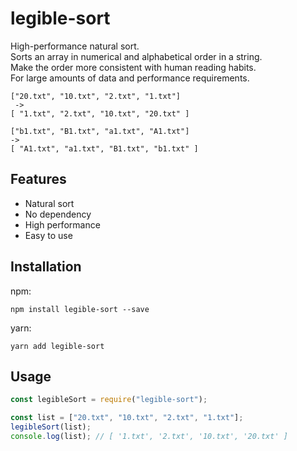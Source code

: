 # legible-sort

High-performance natural sort.  
Sorts an array in numerical and alphabetical order in a string.  
Make the order more consistent with human reading habits.  
For large amounts of data and performance requirements.  

```shell
["20.txt", "10.txt", "2.txt", "1.txt"]
 ->
[ "1.txt", "2.txt", "10.txt", "20.txt" ]

["b1.txt", "B1.txt", "a1.txt", "A1.txt"]
->
[ "A1.txt", "a1.txt", "B1.txt", "b1.txt" ]
```

## Features

- Natural sort
- No dependency
- High performance
- Easy to use

## Installation

npm:

```shell
npm install legible-sort --save
```

yarn:

```shell
yarn add legible-sort
```

## Usage

```js
const legibleSort = require("legible-sort");

const list = ["20.txt", "10.txt", "2.txt", "1.txt"];
legibleSort(list);
console.log(list); // [ '1.txt', '2.txt', '10.txt', '20.txt' ]
```